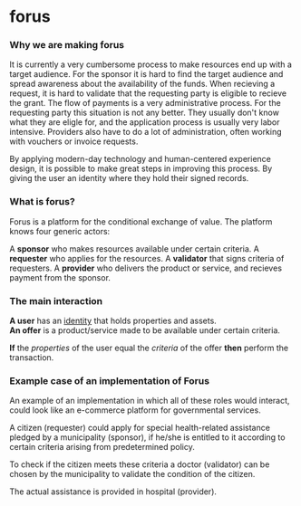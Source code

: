 # forus


### Why we are making forus

It is currently a very cumbersome process to make resources end up with a target audience. For the sponsor it is hard to find the target audience and spread awareness about the availability of the funds. When recieving a request, it is hard to validate that the requesting party is eligible to recieve the grant. The flow of payments is a very administrative process. For the requesting party this situation is not any better. They usually don't know what they are eligle for, and the application process is usually very labor intensive. Providers also have to do a lot of administration, often working with vouchers or invoice requests.

By applying modern-day technology and human-centered experience design, it is possible to make great steps in improving this process. By giving the user an identity where they hold their signed records.


### What is forus?

Forus is a platform for the conditional exchange of value. The platform knows four generic actors:

A **sponsor** who makes resources available under certain criteria. 
A **requester** who applies for the resources. A **validator** that signs criteria of requesters. A **provider** who delivers the product or service, and recieves payment from the sponsor.

### The main interaction
**A user** has an [identity](https://github.com/teamforus/concept-identity) that holds properties and assets.  
**An offer** is a product/service made to be available under certain criteria.  

**If** the *properties* of the user equal the *criteria* of the offer **then** perform the transaction.

### Example case of an implementation of Forus
An example of an implementation in which all of these roles would interact, could look like an e-commerce platform for governmental services.

A citizen (requester) could apply for special health-related assistance pledged by a municipality (sponsor), if he/she is entitled to it according to certain criteria arising from predetermined policy.

To check if the citizen meets these criteria a doctor (validator) can be chosen by the municipality to validate the condition of the citizen.

The actual assistance is provided in hospital (provider).